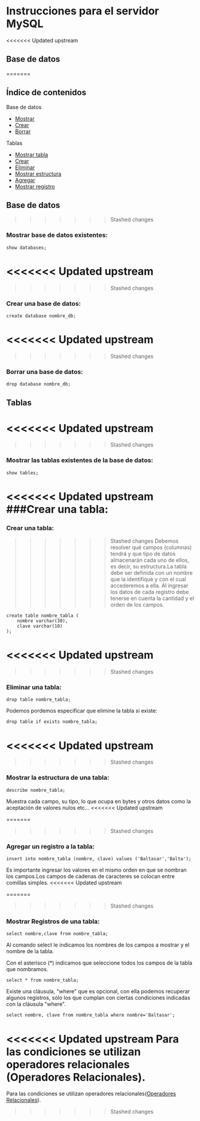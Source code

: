 # Instrucciones para el servidor MySQL

<<<<<<< Updated upstream
## Base de datos
=======
## Índice de contenidos
Base de datos
* [Mostrar](#item1)
* [Crear](#item2)
* [Borrar](#item3)

Tablas
* [Mostrar tabla](#item4)
* [Crear](#item5)
* [Eliminar](#item6)
* [Mostrar estructura](#item7)
* [Agregar](#item8)
* [Mostrar registro](#item9)

## Base de datos
<a name="item1"></a>
>>>>>>> Stashed changes
### Mostrar base de datos existentes: 
```
show databases;
```
<<<<<<< Updated upstream
=======
<a name="item2"></a>
>>>>>>> Stashed changes
### Crear una base de datos:
```
create database nombre_db;
```
<<<<<<< Updated upstream
=======
<a name="item3"></a>
>>>>>>> Stashed changes
### Borrar una base de datos:
```
drop database nombre_db;
```

## Tablas
<<<<<<< Updated upstream
=======
<a name="item4"></a>
>>>>>>> Stashed changes
### Mostrar las tablas existentes de la base de datos:
```
show tables;    
```
<<<<<<< Updated upstream
###Crear una tabla: 
=======
<a name="item5"></a>
### Crear una tabla: 
>>>>>>> Stashed changes
Debemos resolver qué campos (columnas) tendrá y que tipo de datos almacenarán cada uno de ellos, es 
decir, su estructura.La tabla debe ser definida con un nombre que la identifique y con el cual accederemos a ella.
Al ingresar los datos de cada registro debe tenerse en cuenta la cantidad y el orden de los campos.
```
create table nombre_tabla (
    nombre varchar(30),
    clave varchar(10)
);
```
<<<<<<< Updated upstream
=======
<a name="item6"></a>
>>>>>>> Stashed changes
### Eliminar una tabla:
```
drop table nombre_tabla;
```
Podemos pordemos especificar que elimine la tabla si existe:
```
drop table if exists nombre_tabla;
```
<<<<<<< Updated upstream
=======
<a name="item7"></a>
>>>>>>> Stashed changes
### Mostrar la estructura de una tabla:
```
describe nombre_tabla;
```
Muestra cada campo, su tipo, lo que ocupa en bytes y otros datos como la aceptación de valores nulos etc...
<<<<<<< Updated upstream

=======
<a name="item8"></a>
>>>>>>> Stashed changes
### Agregar un registro a la tabla:                           
```
insert into nombre_tabla (nombre, clave) values ('Baltasar','Balta');
```
Es importante ingresar los valores en el mismo orden en que se nombran los campos.Los campos de cadenas de caracteres se
 colocan entre comillas simples.
<<<<<<< Updated upstream
 
=======
 <a name="item9"></a>
>>>>>>> Stashed changes
### Mostrar Registros de una tabla:
```
select nombre,clave from nombre_tabla;
```
Al comando select le indicamos los nombres de los campos a mostrar y el nombre de la tabla.

Con el asterisco (*) indicamos que seleccione todos los campos de la tabla que nombramos.
```
select * from nombre_tabla;
```
Existe una cláusula, "where" que es opcional, con ella podemos recuperar algunos registros, sólo los que cumplan con 
ciertas condiciones indicadas con la cláusula "where".
```
select nombre, clave from nombre_tabla where nombre='Baltasar';
```
<<<<<<< Updated upstream
Para las condiciones se utilizan operadores relacionales (Operadores Relacionales).
=======
Para las condiciones se utilizan operadores relacionales([Operadores Relacionales](https://github.com/balta15torres/Mis-Notas/blob/master/MySQL/OperadoresRelacionales.md)).
>>>>>>> Stashed changes
